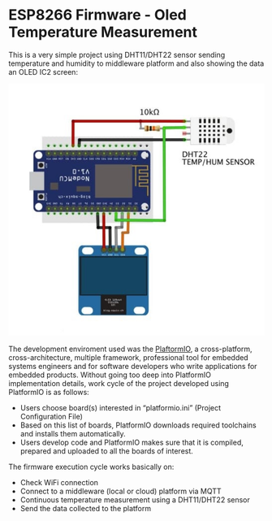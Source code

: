 # ESP8266 Firmware - Oled Temperature Measurement

This is a very simple project using DHT11/DHT22 sensor sending temperature and humidity to middleware platform and also showing the data an OLED IC2 screen:

<p align="center">
<img src="./docs/images/indoor.jpg" alt="drawing"/>
</p>

The development enviroment used was the [PlaftormIO](https://docs.platformio.org/en/latest/), a cross-platform, cross-architecture, multiple framework, professional tool for embedded systems engineers and for software developers who write applications for embedded products. Without going too deep into PlatformIO implementation details, work cycle of the project developed using PlatformIO is as follows:

- Users choose board(s) interested in “platformio.ini” (Project Configuration File)
- Based on this list of boards, PlatformIO downloads required toolchains and installs them automatically.
- Users develop code and PlatformIO makes sure that it is compiled, prepared and uploaded to all the boards of interest.

The firmware execution cycle works basically on:

- Check WiFi connection
- Connect to a middleware (local or cloud) platform via MQTT  
- Continuous temperature measurement using a DHT11/DHT22 sensor
- Send the data collected to the platform
